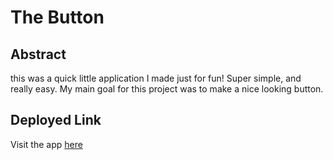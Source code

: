 # The Button

## Abstract
this was a quick little application I made just for fun! Super simple, and really easy. My main goal for this project was to make a nice looking button.

## Deployed Link
Visit the app [here](https://hackathon-beryl-phi.vercel.app/)